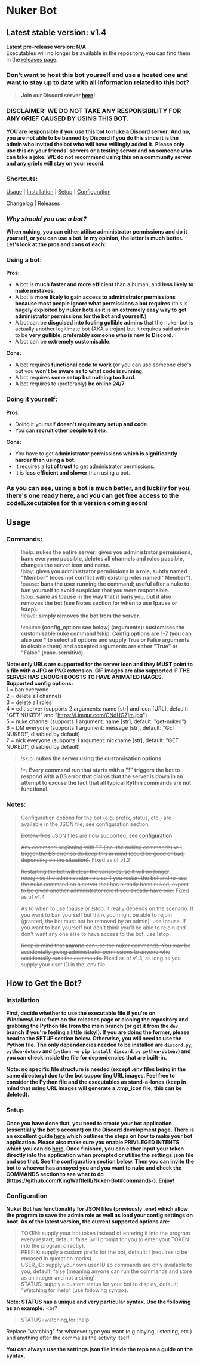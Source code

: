 # Nuker Bot

## Latest stable version: v1.4
**Latest pre-release version: N/A** <br>
Executables will no longer be available in the repository, you can find them in the [releases page](https://github.com/KingWaffleIII/Nuker-Bot/releases).

### Don't want to host this bot yourself and use a hosted one and want to stay up to date with all information related to this bot?
> **Join our Discord server [here](https://discord.gg/XYNRDb6sAv)!**

### DISCLAIMER: WE DO NOT TAKE ANY RESPONSIBILITY FOR ANY GRIEF CAUSED BY USING THIS BOT.
**YOU are responsible if you use this bot to nuke a Discord server.**
**And no, you are not able to be banned by Discord if you do this since it is the admin who invited the bot who will have willingly added it.**
**Please only use this on your friends' servers or a testing server and on someone who can take a joke.**
**WE do not recommend using this on a community server and any griefs will stay on your record.**

### Shortcuts:
[Usage](https://github.com/KingWaffleIII/Nuker-Bot/tree/main#usage) |
[Installation](https://github.com/KingWaffleIII/Nuker-Bot/tree/main#installation) |
[Setup](https://github.com/KingWaffleIII/Nuker-Bot/tree/main#setup) |
[Configuration](https://github.com/KingWaffleIII/Nuker-Bot/tree/main#configuration) 

[Changelog](https://github.com/KingWaffleIII/Nuker-Bot/blob/dev/CHANGELOG.md) |
[Releases](https://github.com/KingWaffleIII/Nuker-Bot/releases)

### *Why should you use a bot?* <br>
**When nuking, you can either utilise administrator permissions and do it yourself, or you can use a bot. In my opinion, the latter is much better. Let's look at the pros and cons of each:**

### Using a bot: <br>
**Pros:**
- A bot is **much faster and more efficient** than a human, and **less likely to make mistakes.**
- A bot is **more likely to gain access to administrator permissions because most people ignore what permissions a bot requires** (this is **hugely exploited by nuker bots as it is an extremely easy way to get administrator permissions for the bot and yourself.**)
- A bot can be **disguised into fooling gullible admins** that the nuker bot is actually another legitimate bot (AKA a trojan) but it requires said admin to be **very gullible, preferably someone who is new to Discord**.
- A bot can be **extremely customisable**.

**Cons:**
- A bot requires **functional code to work** (or you can use someone else's but you **won't be aware as to what code is running**.
- A bot requires **some setup but nothing too hard**.
- A bot requires to (preferably) **be online 24/7**

### Doing it yourself: <br>
**Pros:**
- Doing it yourself **doesn't require any setup and code**.
- You can **recruit other people to help**.

**Cons:**
- You have to get **administrator permissions which is significantly harder than using a bot**.
- It requires a **lot of trust** to get administrator permissions.
- It is **less efficient and slower** than using a bot.

### As you can see, using a bot is much better, and luckily for you, there's one ready here, and you can get free access to the code!**Executables for this version coming soon!**

## Usage

### Commands: <br>
> !help: **nukes the entire server; gives you administrator permissions, bans everyone possible, deletes all channels and roles possible, changes the server icon and name.** <br>
> !play: **gives you administrator permissions in a role, subtly named "Member" (does not conflict with existing roles named "Member").** <br>
> !pause: **bans the user running the command; useful after a nuke to ban yourself to avoid suspicion that you were responsible.** <br>
> !stop: **same as !pause in the way that it bans you, but it also removes the bot (see Notes section for when to use !pause or !stop).** <br>
> !leave: **simply removes the bot from the server.** <br>
> 
> !volume **(config_option: see below) (arguments): customises the customisable nuke command !skip. Config options are 1-7 (you can also use * to select all options and supply True or False arguments to disable them) and accepted arguments are either "True" or "False" (case-sensitive).**

**Note: only URLs are supported for the server icon and they MUST point to a file with a JPG or PNG extension. GIF images are also supported IF THE SERVER HAS ENOUGH BOOSTS TO HAVE ANIMATED IMAGES.** <br>
**Supported config options:** <br>
1 = ban everyone <br>
2 = delete all channels <br>
3 = delete all roles <br>
4 = edit server (supports 2 arguments: name [str] and icon [URL], default: "GET NUKED!" and "https://i.imgur.com/CNdUGZjm.jpg") <br>
5 = nuke channel (supports 1 argument: name [str], default: "get-nuked") <br>
6 = DM everyone (supports 1 argument: message [str], default: "GET NUKED!", disabled by default) <br>
7 = nick everyone (supports 1 argument: nickname [str], default: "GET NUKED!", disabled by default) <br>

> !skip: **nukes the server using the customisation options.**

> !*: **Every command run that starts with a "!" triggers the bot to respond with a BS error that claims that the server is down in an attempt to excuse the fact that all typical Rythm commands are not functional.** <br>

### Notes: <br>
> Configuration options for the bot (e.g. prefix, status, etc.) are available in the JSON file; see configuration section.
>
> ~~Dotenv files~~ JSON files are now supported, see [configuration](https://github.com/KingWaffleIII/Nuker-Bot/tree/main#configuration) 
>
> ~~Any command beginning with "!" (inc. the nuking commands) will trigger the BS error so do keep this in mind (could be good or bad, depending on the situation).~~ Fixed as of v1.2
> 
> ~~Restarting the bot will clear the variables, so it will no longer recognise the administrator role so if you restart the bot and re-use the nuke command on a server~~
> ~~that has already been nuked, expect to be given another administrator role if you already have one.~~ Fixed as of v1.4
>
> As to when to use !pause or !stop, it really depends on the scenario. If you want to ban yourself but think you might be able to rejoin (granted, the bot must not be removed by an admin), use !pause. If you want to ban yourself but don't think you'll be able to rejoin and don't want any one else to have access to the bot, use !stop.
> 
> ~~Keep in mind that **anyone** can use the nuker commands. You may be accidentally giving administrator permissions to anyone who accidentally runs the commands.~~ Fixed as of v1.3, as long as you supply your user ID in the .env file.

## How to Get the Bot?

### Installation
**First, decide whether to use the executable file if you're on Windows/Linux from on the releases page or cloning the repository and grabbing the Python file from the main branch (or get it from the `dev` branch if you're feeling a little risky!). If you are doing the former, please head to the SETUP section below. Otherwise, you will need to use the Python file. The only dependencies needed to be installed are `discord.py`, `python-dotenv` and (`python -m pip install discord.py python-dotenv`) and you can check inside the file for dependencies that are built-in.**

**Note: no specific file structure is needed (except .env files being in the same directory) due to the bot supporting URL images. Feel free to consider the Python file and the executables as stand-a-lones (keep in mind that using URL images will generate a .tmp_icon file; this can be deleted).**

### Setup
**Once you have done that, you need to create your bot application (essentially the bot's account) on the Discord development page. There is an excellent guide [here](https://discordpy.readthedocs.io/en/latest/discord.html) which outlines the steps on how to make your bot application. Please also make sure you enable PRIVILEGED INTENTS which you can do [here](https://discordpy.readthedocs.io/en/latest/intents.html#privileged-intents). 
Once finished, you can either input your token directly into the application when prompted or utilise the settings.json file and use that. See the configuration section below.
Then you can invite the bot to whoever has annoyed you and you want to nuke and check the COMMANDS section to see what to do (https://github.com/KingWaffleIII/Nuker-Bot#commands-). Enjoy!**

### Configuration
**Nuker Bot has functionality for JSON files (previously .env) which allow the program to save the admin role as well as load your config settings on boot. As of the latest version, the current supported options are:**
> TOKEN: supply your bot token instead of entering it into the program every restart, default: false (will prompt for you to enter yout TOKEN into the program directly). <br>
> PREFIX: supply a custom prefix for the bot, default: ! (requires to be encased in quotation marks). <br>
> USER_ID: supply your own user ID so commands are only available to you, default: false (meaning anyone can run the commands and store as an integer and not a string). <br>
> STATUS: supply a custom status for your bot to display, default: "Watching for !help" (use following syntax). <br>

**Note: STATUS has a unique and very particular syntax. Use the following as an example:** <br?
> STATUS=watching,for !help <br>

Replace "watching" for whatever type you want (e.g playing, listening, etc.) and anything after the comma as the activity itself.

**You can always use the settings.json file inside the repo as a guide on the syntax.**

